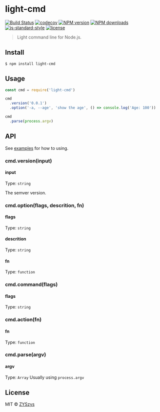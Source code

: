 # light-cmd

[![Build Status](https://travis-ci.com/ZYSzys/light-cmd.svg?token=hDbx4fFbLLvMJQybMquv&branch=master)](https://travis-ci.com/ZYSzys/light-cmd)
[![codecov](https://codecov.io/gh/ZYSzys/light-cmd/branch/master/graph/badge.svg?token=rXrUK6SUcO)](https://codecov.io/gh/ZYSzys/light-cmd)
[![NPM version](https://img.shields.io/npm/v/light-cmd.svg?style=flat)](https://npmjs.com/package/light-cmd)
[![NPM downloads](https://img.shields.io/npm/dm/light-cmd.svg?style=flat)](https://npmjs.com/package/light-cmd)
[![js-standard-style](https://img.shields.io/badge/code%20style-standard-brightgreen.svg)](http://standardjs.com)
[![license](https://img.shields.io/github/license/ZYSzys/light-cmd.svg)](https://github.com/ZYSzys/light-cmd/blob/master/LICENSE)

> Light command line for Node.js.


## Install

```
$ npm install light-cmd
```


## Usage

```js
const cmd = require('light-cmd')

cmd
  .version('0.0.1')
  .option('-a, --age', 'show the age', () => console.log('Age: 100'))

cmd
  .parse(process.argv)

```


## API

See [examples](/examples/) for how to using.

### cmd.version(input)

#### input

Type: `string`

The semver version.

### cmd.option(flags, descrition, fn)

#### flags

Type: `string`

#### descrition

Type: `string`

#### fn

Type: `function`

### cmd.command(flags)

#### flags

Type: `string`

### cmd.action(fn)

#### fn

Type: `function`

### cmd.parse(argv)

#### argv

Type: `Array`
Usually using `process.argv`


## License

MIT © [ZYSzys](http://zyszys.top)
